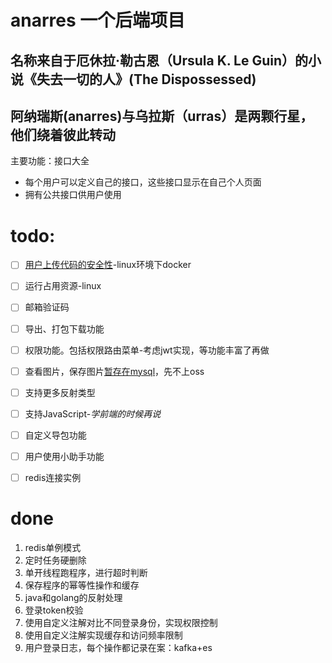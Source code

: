 # anarres 一个后端项目
## 名称来自于厄休拉·勒古恩（Ursula K. Le Guin）的小说《失去一切的人》(The Dispossessed)
## 阿纳瑞斯(anarres)与乌拉斯（urras）是两颗行星，他们绕着彼此转动

主要功能：接口大全

- 每个用户可以定义自己的接口，这些接口显示在自己个人页面
- 拥有公共接口供用户使用

# todo:
- [ ] <u>用户上传代码的安全性</u>-linux环境下docker

- [ ] 运行占用资源-linux

- [ ] 邮箱验证码

- [ ] 导出、打包下载功能

- [ ] 权限功能。包括权限路由菜单-考虑jwt实现，等功能丰富了再做

- [ ] 查看图片，保存图片<u>暂存在mysql</u>，先不上oss

- [ ] 支持更多反射类型

- [ ] 支持JavaScript-*学前端的时候再说*

- [ ] 自定义导包功能

- [ ] 用户使用小助手功能

- [ ] redis连接实例
  
  

# done

1. redis单例模式
2. 定时任务硬删除
3. 单开线程跑程序，进行超时判断
4. 保存程序的幂等性操作和缓存
5. java和golang的反射处理
6. 登录token校验
7. 使用自定义注解对比不同登录身份，实现权限控制
8. 使用自定义注解实现缓存和访问频率限制
9. 用户登录日志，每个操作都记录在案：kafka+es

